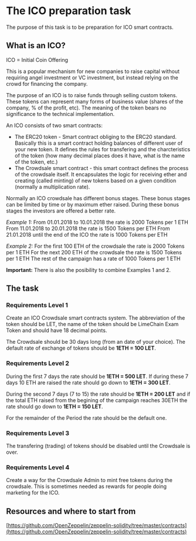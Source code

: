 # The ICO preparation task
The purpose of this task is to be preparation for ICO smart contracts.

## What is an ICO?
ICO = Initial Coin Offering

This is a popular mechanism for new companies to raise capital without requiring angel investment or VC investment, but instead relying on the crowd for financing the company.

The purpose of an ICO is to raise funds through selling custom tokens. These tokens can represent many forms of business value (shares of the company, % of the profit, etc). The meaning of the token bears no significance to the technical implementation.

An ICO consists of two smart contracts:
- The ERC20 token - Smart contract obliging to the ERC20 standard. Basically this is a smart contract holding balances of different user of your new token. It defines the rules for transfering and the charcteristics of the token (how many decimal places does it have, what is the name of the token, etc.)
- The Crowdsale smart contract - this smart contract defines the process of the crowdsale itself. It encapsulates the logic for receiving ether and creating (called minting) of new tokens based on a given condition (normally a multiplication rate).

Normally an ICO crowdsale has different bonus stages. These bonus stages can be limited by time or by maximum ether raised. During these bonus stages the investors are offered a better rate.

*Example 1:*
From 01.01.2018 to 10.01.2018 the rate is 2000 Tokens per 1 ETH
From 11.01.2018 to 20.01.2018 the rate is 1500 Tokens per ETH
From 21.01.2018 until the end of the ICO the rate is 1000 Tokens per ETH

*Example 2:*
For the first 100 ETH of the crowdsale the rate is 2000 Tokens per 1 ETH
For the next 200 ETH of the crowdsale the rate is 1500 Tokens per 1 ETH
The rest of the campaign has a rate of 1000 Tokens per 1 ETH

**Important:** There is also the posibility to combine Examples 1 and 2.

## The task
### Requirements Level 1
Create an ICO Crowdsale smart contracts system. The abbreviation of the token should be LET, the name of the token should be LimeChain Exam Token and should have 18 decimal points.

The Crowdsale should be 30 days long (from an date of your choice). The default rate of exchange of tokens should be **1ETH = 100 LET**.

### Requirements Level 2

During the first 7 days the rate should be **1ETH = 500 LET**. If during these 7 days 10 ETH are raised the rate should go down to **1ETH = 300 LET**.

During the second 7 days (7 to 15) the rate should be **1ETH = 200 LET** and if the total ETH raised from the begining of the campaign reaches 30ETH the rate should go down to **1ETH = 150 LET**.

For the remainder of the Period the rate should be the default one.

### Requirements Level 3
The transfering (trading) of tokens should be disabled until the Crowdsale is over.

### Requirements Level 4
Create a way for the Crowdsale Admin to mint free tokens during the crowdsale. This is sometimes needed as rewards for people doing marketing for the ICO.

## Resources and where to start from

[https://github.com/OpenZeppelin/zeppelin-solidity/tree/master/contracts](https://github.com/OpenZeppelin/zeppelin-solidity/tree/master/contracts)
